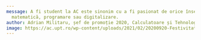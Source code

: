 ```yaml
---
message: A fi student la AC este sinonim cu a fi pasionat de orice înseamnă
  matematică, programare sau digitalizare.
author: Adrian Militaru, șef de promoție 2020, Calculatoare și Tehnologia Informațieie
image: https://ac.upt.ro/wp-content/uploads/2021/02/20200920-Festivitate-UPT-B-0299-aspect-ratio-200-200-150x150.jpg
---
```

